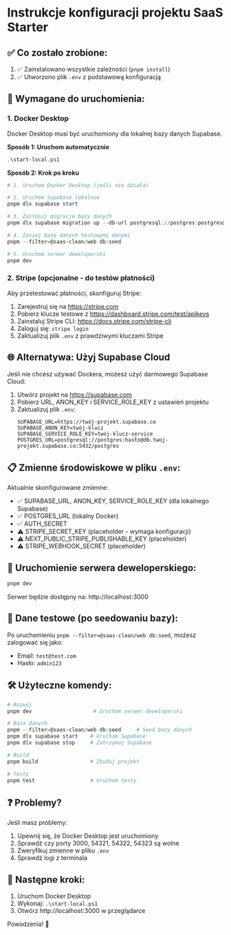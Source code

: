 # Instrukcje konfiguracji projektu SaaS Starter

## ✅ Co zostało zrobione:
1. ✅ Zainstalowano wszystkie zależności (`pnpm install`)
2. ✅ Utworzono plik `.env` z podstawową konfiguracją

## 🔧 Wymagane do uruchomienia:

### 1. Docker Desktop
Docker Desktop musi być uruchomiony dla lokalnej bazy danych Supabase.

**Sposób 1: Uruchom automatycznie**
```powershell
.\start-local.ps1
```

**Sposób 2: Krok po kroku**
```powershell
# 1. Uruchom Docker Desktop (jeśli nie działa)

# 2. Uruchom Supabase lokalnie
pnpm dlx supabase start

# 3. Zastosuj migracje bazy danych
pnpm dlx supabase migration up --db-url postgresql://postgres:postgres@127.0.0.1:54322/postgres

# 4. Zasiej bazę danych testowymi danymi
pnpm --filter=@saas-clean/web db:seed

# 5. Uruchom serwer deweloperski
pnpm dev
```

### 2. Stripe (opcjonalne - do testów płatności)

Aby przetestować płatności, skonfiguruj Stripe:

1. Zarejestruj się na https://stripe.com
2. Pobierz klucze testowe z https://dashboard.stripe.com/test/apikeys
3. Zainstaluj Stripe CLI: https://docs.stripe.com/stripe-cli
4. Zaloguj się: `stripe login`
5. Zaktualizuj plik `.env` z prawdziwymi kluczami Stripe

## 🌐 Alternatywa: Użyj Supabase Cloud

Jeśli nie chcesz używać Dockera, możesz użyć darmowego Supabase Cloud:

1. Utwórz projekt na https://supabase.com
2. Pobierz URL, ANON_KEY i SERVICE_ROLE_KEY z ustawień projektu
3. Zaktualizuj plik `.env`:
   ```
   SUPABASE_URL=https://twój-projekt.supabase.co
   SUPABASE_ANON_KEY=twój-klucz
   SUPABASE_SERVICE_ROLE_KEY=twój-klucz-service
   POSTGRES_URL=postgresql://postgres:hasło@db.twoj-projekt.supabase.co:5432/postgres
   ```

## 📋 Zmienne środowiskowe w pliku `.env`:

Aktualnie skonfigurowane zmienne:
- ✅ SUPABASE_URL, ANON_KEY, SERVICE_ROLE_KEY (dla lokalnego Supabase)
- ✅ POSTGRES_URL (lokalny Docker)
- ✅ AUTH_SECRET
- ⚠️ STRIPE_SECRET_KEY (placeholder - wymaga konfiguracji)
- ⚠️ NEXT_PUBLIC_STRIPE_PUBLISHABLE_KEY (placeholder)
- ⚠️ STRIPE_WEBHOOK_SECRET (placeholder)

## 🎯 Uruchomienie serwera deweloperskiego:

```powershell
pnpm dev
```

Serwer będzie dostępny na: http://localhost:3000

## 👤 Dane testowe (po seedowaniu bazy):

Po uruchomieniu `pnpm --filter=@saas-clean/web db:seed`, możesz zalogować się jako:
- Email: `test@test.com`
- Hasło: `admin123`

## 🛠️ Użyteczne komendy:

```powershell
# Rozwój
pnpm dev                    # Uruchom serwer deweloperski

# Baza danych
pnpm --filter=@saas-clean/web db:seed     # Seed bazy danych
pnpm dlx supabase start    # Uruchom Supabase
pnpm dlx supabase stop     # Zatrzymaj Supabase

# Build
pnpm build                 # Zbuduj projekt

# Testy
pnpm test                  # Uruchom testy
```

## ❓ Problemy?

Jeśli masz problemy:
1. Upewnij się, że Docker Desktop jest uruchomiony
2. Sprawdź czy porty 3000, 54321, 54322, 54323 są wolne
3. Zweryfikuj zmienne w pliku `.env`
4. Sprawdź logi z terminala

## 📝 Następne kroki:

1. Uruchom Docker Desktop
2. Wykonaj: `.\start-local.ps1`
3. Otwórz http://localhost:3000 w przeglądarce

Powodzenia! 🚀

